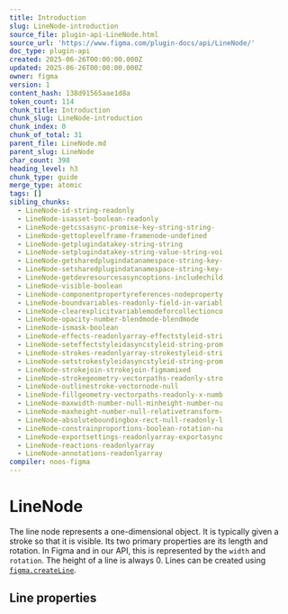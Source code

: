 ```yaml
---
title: Introduction
slug: LineNode-introduction
source_file: plugin-api-LineNode.html
source_url: 'https://www.figma.com/plugin-docs/api/LineNode/'
doc_type: plugin-api
created: 2025-06-26T00:00:00.000Z
updated: 2025-06-26T00:00:00.000Z
owner: figma
version: 1
content_hash: 138d91565aae1d8a
token_count: 114
chunk_title: Introduction
chunk_slug: LineNode-introduction
chunk_index: 0
chunk_of_total: 31
parent_file: LineNode.md
parent_slug: LineNode
char_count: 398
heading_level: h3
chunk_type: guide
merge_type: atomic
tags: []
sibling_chunks:
  - LineNode-id-string-readonly
  - LineNode-isasset-boolean-readonly
  - LineNode-getcssasync-promise-key-string-string-
  - LineNode-gettoplevelframe-framenode-undefined
  - LineNode-getplugindatakey-string-string
  - LineNode-setplugindatakey-string-value-string-voi
  - LineNode-getsharedplugindatanamespace-string-key-
  - LineNode-setsharedplugindatanamespace-string-key-
  - LineNode-getdevresourcesasyncoptions-includechild
  - LineNode-visible-boolean
  - LineNode-componentpropertyreferences-nodeproperty
  - LineNode-boundvariables-readonly-field-in-variabl
  - LineNode-clearexplicitvariablemodeforcollectionco
  - LineNode-opacity-number-blendmode-blendmode
  - LineNode-ismask-boolean
  - LineNode-effects-readonlyarray-effectstyleid-stri
  - LineNode-seteffectstyleidasyncstyleid-string-prom
  - LineNode-strokes-readonlyarray-strokestyleid-stri
  - LineNode-setstrokestyleidasyncstyleid-string-prom
  - LineNode-strokejoin-strokejoin-figmamixed
  - LineNode-strokegeometry-vectorpaths-readonly-stro
  - LineNode-outlinestroke-vectornode-null
  - LineNode-fillgeometry-vectorpaths-readonly-x-numb
  - LineNode-maxwidth-number-null-minheight-number-nu
  - LineNode-maxheight-number-null-relativetransform-
  - LineNode-absoluteboundingbox-rect-null-readonly-l
  - LineNode-constrainproportions-boolean-rotation-nu
  - LineNode-exportsettings-readonlyarray-exportasync
  - LineNode-reactions-readonlyarray
  - LineNode-annotations-readonlyarray
compiler: noos-figma
---
```


# LineNode

The line node represents a one-dimensional object. It is typically given a stroke so that it is visible. Its two primary properties are its length and rotation. In Figma and in our API, this is represented by the `width` and `rotation`. The height of a line is always 0. Lines can be created using [`figma.createLine`](/plugin-docs/api/properties/figma-createline/).

## Line properties
